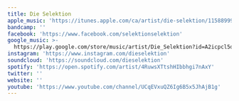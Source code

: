 ```yaml
---
title: Die Selektion
apple_music: 'https://itunes.apple.com/ca/artist/die-selektion/1158899958'
bandcamp: ''
facebook: 'https://www.facebook.com/selektionselektion'
google_music: >-
  https://play.google.com/store/music/artist/Die_Selektion?id=A2icpcl5dw3mlpefnvhvfnlnv5u
instagram: 'https://www.instagram.com/dieselektion'
soundcloud: 'https://soundcloud.com/dieselektion'
spotify: 'https://open.spotify.com/artist/4RuwsXTtshHIbbhgi7nAxY'
twitter: ''
website: ''
youtube: 'https://www.youtube.com/channel/UCqEVxuQZ6Ig6B5x5JhAjB1g'
---
```

